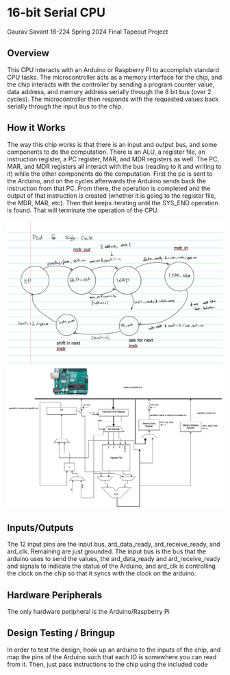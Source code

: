 # 16-bit Serial CPU
Gaurav Savant
18-224 Spring 2024 Final Tapeout Project

## Overview
This CPU interacts with an Arduino or Raspberry PI to accomplish standard CPU tasks. The microcontroller acts as a memory interface for the chip, and the chip interacts with the controller by sending a program counter value, data address, and memory address serially through the 8 bit bus (over 2 cycles). The microcontroller then responds with the requested values back serially through the input bus to the chip.
## How it Works
The way this chip works is that there is an input and output bus, and some components to do the computation. There is an ALU, a register file, an instruction register, a PC register, MAR, and MDR registers as well. The PC, MAR, and MDR registers all interact with the bus (reading to it and writing to it) while the other components do the computation. First the pc is sent to the Arduino, and on the cycles afterwards the Arduiino sends back the instruction from that PC. From there, the operation is completed and the output of that instruction is created (whether it is going to the register file, the MDR, MAR, etc). Then that keeps iterating until the SYS_END operation is found. That will terminate the operation of the CPU. 

![](images/image2.png)
![](images/16bitchip.png)


## Inputs/Outputs
The 12 input pins are the input bus, ard_data_ready, ard_receive_ready, and ard_clk. Remaining are just grounded. The input bus is the bus that the arduino uses to send the values, the ard_data_ready and ard_receive_ready and signals to indicate the status of the Arduino, and ard_clk is controlling the clock on the chip so that it syncs with the clock on the arduino.
## Hardware Peripherals
The only hardware peripheral is the Arduino/Raspberry Pi
## Design Testing / Bringup
In order to test the design, hook up an arduino to the inputs of the chip, and map the pins of the Arduino such that each IO is somewhere you can read from it. Then, just pass instructions to the chip using the included code
